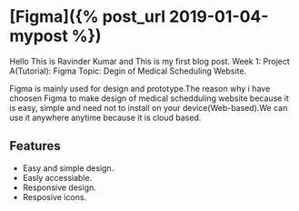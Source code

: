 # [Figma]({% post_url 2019-01-04-mypost %})
Hello This is Ravinder Kumar and This is my first blog post.
Week 1: Project A(Tutorial): Figma
Topic: Degin of Medical Scheduling Website.

Figma is mainly used for design and prototype.The reason why i have choosen Figma to make design of medical schedduling website because it is easy, simple and need not to install on your device(Web-based).We can use it anywhere anytime because it is cloud based.

## Features
* Easy and simple design.
* Easly accessiable.
* Responsive design.
* Resposive icons.







